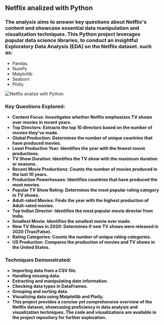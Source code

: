## Netflix analized with Python
### The analysis aims to answer key questions about Netflix's content and showcase essential data manipulation and visualization techniques. This Python project leverages popular data science libraries, to conduct an insightful Exploratory Data Analysis (EDA) on the Netflix dataset. such as:
* Pandas
* NumPy
* Matplotlib
* Seaborn
* Plotly
 
![Netflix analize with Python](https://github.com/Fyevenes90/Netflix_python/assets/28694631/14bbb017-9eac-4993-83fd-c4cfdb7fbe2e)
<b>
<b>
### Key Questions Explored:

* Content Focus: Investigates whether Netflix emphasizes TV shows over movies in recent years.
* Top Directors: Extracts the top 10 directors based on the number of movies they've made.
* Global Production: Determines the number of unique countries that have produced movies.
* Least Productive Year: Identifies the year with the fewest movie productions.
* TV Show Duration: Identifies the TV show with the maximum duration or seasons.
* Recent Movie Productions: Counts the number of movies produced in the last 10 years.
* Production Powerhouses: Identifies countries that have produced the most movies.
* Popular TV Show Rating: Determines the most popular rating category in TV shows.
* Adult-rated Movies: Finds the year with the highest production of Adult-rated movies.
* Top Indian Director: Identifies the most popular movie director from India.
* Smallest Movie: Identifies the smallest movie ever made.
* New TV Shows in 2020: Determines if new TV shows were released in 2020 (True/False).
* Rating Categories: Counts the number of unique rating categories.
* US Production: Compares the production of movies and TV shows in the United States.

### Techniques Demonstrated:

* Importing data from a CSV file.
* Handling missing data.
* Extracting and manipulating date information.
* Checking data types in DataFrames.
* Grouping and sorting data.
* Visualizing data using Matplotlib and Plotly.
* This project provides a concise yet comprehensive overview of the Netflix dataset, showcasing proficiency in data analysis and visualization techniques. The code and visualizations are available in the project repository for further exploration.
